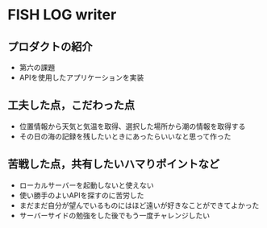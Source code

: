 # FISH LOG writer

## プロダクトの紹介

- 第六の課題
- APIを使用したアプリケーションを実装

## 工夫した点，こだわった点

- 位置情報から天気と気温を取得、選択した場所から潮の情報を取得する
- その日の海の記録を残したいときにあったらいいなと思って作った

## 苦戦した点，共有したいハマりポイントなど

- ローカルサーバーを起動しないと使えない
- 使い勝手のよいAPIを探すのに苦労した
- まだまだ自分が望んでいるものにはほど遠いが好きなことができてよかった
- サーバーサイドの勉強をした後でもう一度チャレンジしたい